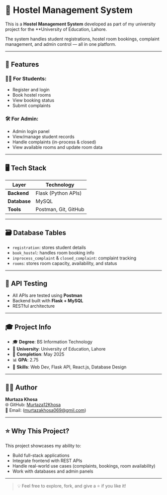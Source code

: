 # 🏨 Hostel Management System

This is a **Hostel Management System** developed as part of my university project for the **University of Education, Lahore.

The system handles student registrations, hostel room bookings, complaint management, and admin control — all in one platform.

---

## 🚀 Features

### 👨‍🎓 For Students:
- Register and login
- Book hostel rooms
- View booking status
- Submit complaints

### 🛠️ For Admin:
- Admin login panel
- View/manage student records
- Handle complaints (in-process & closed)
- View available rooms and update room data

---

## 🖥️ Tech Stack

| Layer       | Technology           |
|-------------|----------------------|
| **Backend**  | Flask (Python APIs) |
| **Database** | MySQL               |
| **Tools**    | Postman, Git, GitHub |

---

## 🗃️ Database Tables

- `registration`: stores student details
- `book_hostel`: handles room booking info
- `inprocess_complaint` & `closed_complaint`: complaint tracking
- `rooms`: stores room capacity, availability, and status

---

## 🧪 API Testing

- All APIs are tested using **Postman**
- Backend built with **Flask + MySQL**
- RESTful architecture

---

## 🎓 Project Info

- 🎓 **Degree**: BS Information Technology  
- 🏫 **University**: University of Education, Lahore
- 📅 **Completion**: May 2025  
- 📊 **GPA**: 2.75  
- 🧠 **Skills**: Web Dev, Flask API, React.js, Database Design

---

## 🧑‍💻 Author

**Murtaza Khosa**  
🌐 GitHub: [Murtaza12Khosa](https://github.com/Murtaza12Khosa)  
📧 Email: (murtazakhosa069@gmil.com)

---

## ⭐ Why This Project?

This project showcases my ability to:
- Build full-stack applications
- Integrate frontend with REST APIs
- Handle real-world use cases (complaints, bookings, room availability)
- Work with databases and admin panels

---

> 💡 Feel free to explore, fork, and give a ⭐ if you like it!
